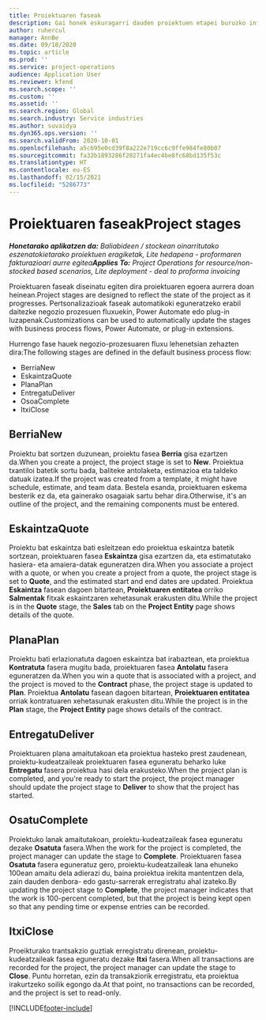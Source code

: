 ```yaml
---
title: Proiektuaren faseak
description: Gai honek eskuragarri dauden proiektuen etapei buruzko informazioa eskaintzen du Microsoft Dynamics Project Operations-en.
author: ruhercul
manager: AnnBe
ms.date: 09/18/2020
ms.topic: article
ms.prod: ''
ms.service: project-operations
audience: Application User
ms.reviewer: kfend
ms.search.scope: ''
ms.custom: ''
ms.assetid: ''
ms.search.region: Global
ms.search.industry: Service industries
ms.author: suvaidya
ms.dyn365.ops.version: ''
ms.search.validFrom: 2020-10-01
ms.openlocfilehash: a5c695e0cd39f8a222e719cc6c9ffe984fe80b07
ms.sourcegitcommit: fa32b1893286f20271fa4ec4be8fc68bd135f53c
ms.translationtype: HT
ms.contentlocale: eu-ES
ms.lasthandoff: 02/15/2021
ms.locfileid: "5286773"
---
```

# <a name="project-stages"></a><span data-ttu-id="a0549-103">Proiektuaren faseak</span><span class="sxs-lookup"><span data-stu-id="a0549-103">Project stages</span></span>

<span data-ttu-id="a0549-104">_**Honetarako aplikatzen da:** Baliabideen / stockean oinarritutako eszenatokietarako proiektuen eragiketak, Lite hedapena - proformaren fakturazioari aurre egitea_</span><span class="sxs-lookup"><span data-stu-id="a0549-104">_**Applies To:** Project Operations for resource/non-stocked based scenarios, Lite deployment - deal to proforma invoicing_</span></span>

<span data-ttu-id="a0549-105">Proiektuaren faseak diseinatu egiten dira proiektuaren egoera aurrera doan heinean.</span><span class="sxs-lookup"><span data-stu-id="a0549-105">Project stages are designed to reflect the state of the project as it progresses.</span></span> <span data-ttu-id="a0549-106">Pertsonalizazioak faseak automatikoki eguneratzeko erabil daitezke negozio prozesuen fluxuekin, Power Automate edo plug-in luzapenak.</span><span class="sxs-lookup"><span data-stu-id="a0549-106">Customizations can be used to automatically update the stages with business process flows, Power Automate, or plug-in extensions.</span></span>

<span data-ttu-id="a0549-107">Hurrengo fase hauek negozio-prozesuaren fluxu lehenetsian zehazten dira:</span><span class="sxs-lookup"><span data-stu-id="a0549-107">The following stages are defined in the default business process flow:</span></span>

- <span data-ttu-id="a0549-108">Berria</span><span class="sxs-lookup"><span data-stu-id="a0549-108">New</span></span>
- <span data-ttu-id="a0549-109">Eskaintza</span><span class="sxs-lookup"><span data-stu-id="a0549-109">Quote</span></span>
- <span data-ttu-id="a0549-110">Plana</span><span class="sxs-lookup"><span data-stu-id="a0549-110">Plan</span></span>
- <span data-ttu-id="a0549-111">Entregatu</span><span class="sxs-lookup"><span data-stu-id="a0549-111">Deliver</span></span>
- <span data-ttu-id="a0549-112">Osoa</span><span class="sxs-lookup"><span data-stu-id="a0549-112">Complete</span></span>
- <span data-ttu-id="a0549-113">Itxi</span><span class="sxs-lookup"><span data-stu-id="a0549-113">Close</span></span> 

## <a name="new"></a><span data-ttu-id="a0549-114">Berria</span><span class="sxs-lookup"><span data-stu-id="a0549-114">New</span></span>

<span data-ttu-id="a0549-115">Proiektu bat sortzen duzunean, proiektu fasea **Berria** gisa ezartzen da.</span><span class="sxs-lookup"><span data-stu-id="a0549-115">When you create a project, the project stage is set to **New**.</span></span> <span data-ttu-id="a0549-116">Proiektua txantiloi batetik sortu bada, baliteke antolaketa, estimazioa eta taldeko datuak izatea.</span><span class="sxs-lookup"><span data-stu-id="a0549-116">If the project was created from a template, it might have schedule, estimate, and team data.</span></span> <span data-ttu-id="a0549-117">Bestela esanda, proiektuaren eskema besterik ez da, eta gainerako osagaiak sartu behar dira.</span><span class="sxs-lookup"><span data-stu-id="a0549-117">Otherwise, it's an outline of the project, and the remaining components must be entered.</span></span>

## <a name="quote"></a><span data-ttu-id="a0549-118">Eskaintza</span><span class="sxs-lookup"><span data-stu-id="a0549-118">Quote</span></span>

<span data-ttu-id="a0549-119">Proiektu bat eskaintza bati esleitzean edo proiektua eskaintza batetik sortzean, proiektuaren fasea **Eskaintza** gisa ezartzen da, eta estimatutako hasiera- eta amaiera-datak eguneratzen dira.</span><span class="sxs-lookup"><span data-stu-id="a0549-119">When you associate a project with a quote, or when you create a project from a quote, the project stage is set to **Quote**, and the estimated start and end dates are updated.</span></span> <span data-ttu-id="a0549-120">Proiektua **Eskaintza** fasean dagoen bitartean, **Proiektuaren entitatea** orriko **Salmentak** fitxak eskaintzaren xehetasunak erakusten ditu.</span><span class="sxs-lookup"><span data-stu-id="a0549-120">While the project is in the **Quote** stage, the **Sales** tab on the **Project Entity** page shows details of the quote.</span></span>

## <a name="plan"></a><span data-ttu-id="a0549-121">Plana</span><span class="sxs-lookup"><span data-stu-id="a0549-121">Plan</span></span>

<span data-ttu-id="a0549-122">Proiektu bati erlazionatuta dagoen eskaintza bat irabaztean, eta proiektua **Kontratuta** fasera mugitu bada, proiektuaren fasea **Antolatu** fasera eguneratzen da.</span><span class="sxs-lookup"><span data-stu-id="a0549-122">When you win a quote that is associated with a project, and the project is moved to the **Contract** phase, the project stage is updated to **Plan**.</span></span> <span data-ttu-id="a0549-123">Proiektua **Antolatu** fasean dagoen bitartean, **Proiektuaren entitatea** orriak kontratuaren xehetasunak erakusten ditu.</span><span class="sxs-lookup"><span data-stu-id="a0549-123">While the project is in the **Plan** stage, the **Project Entity** page shows details of the contract.</span></span>

## <a name="deliver"></a><span data-ttu-id="a0549-124">Entregatu</span><span class="sxs-lookup"><span data-stu-id="a0549-124">Deliver</span></span>

<span data-ttu-id="a0549-125">Proiektuaren plana amaitutakoan eta proiektua hasteko prest zaudenean, proiektu-kudeatzaileak proiektuaren fasea eguneratu beharko luke **Entregatu** fasera proiektua hasi dela erakusteko.</span><span class="sxs-lookup"><span data-stu-id="a0549-125">When the project plan is completed, and you're ready to start the project, the project manager should update the project stage to **Deliver** to show that the project has started.</span></span>

## <a name="complete"></a><span data-ttu-id="a0549-126">Osatu</span><span class="sxs-lookup"><span data-stu-id="a0549-126">Complete</span></span> 

<span data-ttu-id="a0549-127">Proiektuko lanak amaitutakoan, proiektu-kudeatzaileak fasea eguneratu dezake **Osatuta** fasera.</span><span class="sxs-lookup"><span data-stu-id="a0549-127">When the work for the project is completed, the project manager can update the stage to **Complete**.</span></span> <span data-ttu-id="a0549-128">Proiektuaren fasea **Osatuta** fasera eguneratuz gero, proiektu-kudeatzaileak lana ehuneko 100ean amaitu dela adierazi du, baina proiektua irekita mantentzen dela, zain dauden denbora- edo gastu-sarrerak erregistratu ahal izateko.</span><span class="sxs-lookup"><span data-stu-id="a0549-128">By updating the project stage to **Complete**, the project manager indicates that the work is 100-percent completed, but that the project is being kept open so that any pending time or expense entries can be recorded.</span></span>

## <a name="close"></a><span data-ttu-id="a0549-129">Itxi</span><span class="sxs-lookup"><span data-stu-id="a0549-129">Close</span></span>

<span data-ttu-id="a0549-130">Proeikturako trantsakzio guztiak erregistratu direnean, proiektu-kudeatzaileak fasea eguneratu dezake **Itxi** fasera.</span><span class="sxs-lookup"><span data-stu-id="a0549-130">When all transactions are recorded for the project, the project manager can update the stage to **Close**.</span></span> <span data-ttu-id="a0549-131">Puntu horretan, ezin da transakziorik erregistratu, eta proiektua irakurtzeko soilik egongo da.</span><span class="sxs-lookup"><span data-stu-id="a0549-131">At that point, no transactions can be recorded, and the project is set to read-only.</span></span>



[!INCLUDE[footer-include](../includes/footer-banner.md)]